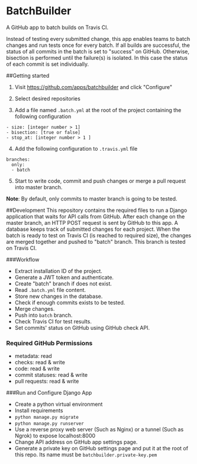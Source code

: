 # BatchBuilder

A GitHub app to batch builds on Travis CI. 

Instead of testing every submitted change, 
this app enables teams to batch changes and run tests once for every batch.
If all builds are successful, the status of all commits in the batch is set to "success" on GitHub. 
Otherwise, bisection is performed until the failure(s) is isolated. 
In this case the status of each commit is set individually. 

##Getting started
1. Visit https://github.com/apps/batchbuilder and click "Configure"

2. Select desired repositories

3. Add a file named `.batch.yml` at the root of the project containing the following configuration
```    
- size: [integer number > 1]
- bisection: [true or false]
- stop_at: [integer number > 1 ]
```

4. Add the following configuration to `.travis.yml` file

```
branches:
  only:
  - batch
```

5. Start to write code, commit and push changes or merge a pull request into master branch.


__Note__: By default, only commits to master branch is going to be tested.



##Development
This repository contains the required files to run a Django application that waits for API calls from GitHub.
After each change on the master branch, an HTTP POST request is sent by GitHub to this app. 
A database keeps track of submitted changes for each project. When the batch is ready to test on Travis CI 
(is reached to required size), the changes are merged together and pushed to "batch" branch.
This branch is tested on Travis CI. 

###Workflow
- Extract installation ID of the project.
- Generate a JWT token and authenticate.
- Create "batch" branch if does not exist.
- Read `.batch.yml` file content.
- Store new changes in the database.
- Check if enough commits exists to be tested.
- Merge changes.
- Push into `batch` branch.
- Check Travis CI for test results.
- Set commits' status on GitHub using GitHub check API.


### Required GitHub Permissions
- metadata: read
- checks: read & write
- code: read & write
- commit statuses: read & write
- pull requests: read & write


###Run and Configure Django App
- Create a python virtual environment
- Install requirements
- `python manage.py migrate`
- `python manage.py runserver`
- Use a reverse proxy web server (Such as Nginx) or a tunnel  (Such as Ngrok) to expose localhost:8000
- Change API address on GitHub app settings page.
- Generate a private key on GitHub settings page and put it at the root of this repo. 
  Its name must be `batchbuilder.private-key.pem`
